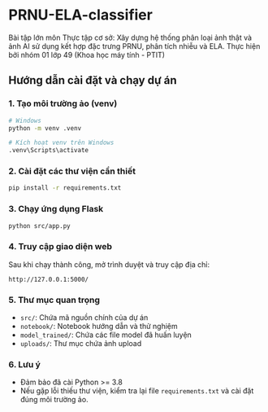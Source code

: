 # PRNU-ELA-classifier

Bài tập lớn môn Thực tập cơ sở: Xây dựng hệ thống phân loại ảnh thật và ảnh AI sử dụng kết hợp đặc trưng PRNU, phân tích nhiễu và ELA.
Thực hiện bởi nhóm 01 lớp 49 (Khoa học máy tính - PTIT)

## Hướng dẫn cài đặt và chạy dự án

### 1. Tạo môi trường ảo (venv)

```bash
# Windows
python -m venv .venv

# Kích hoạt venv trên Windows
.venv\Scripts\activate
```

### 2. Cài đặt các thư viện cần thiết

```bash
pip install -r requirements.txt
```

### 3. Chạy ứng dụng Flask

```bash
python src/app.py
```

### 4. Truy cập giao diện web

Sau khi chạy thành công, mở trình duyệt và truy cập địa chỉ:

```
http://127.0.0.1:5000/
```

### 5. Thư mục quan trọng
- `src/`: Chứa mã nguồn chính của dự án
- `notebook/`: Notebook hướng dẫn và thử nghiệm
- `model_trained/`: Chứa các file model đã huấn luyện
- `uploads/`: Thư mục chứa ảnh upload

### 6. Lưu ý
- Đảm bảo đã cài Python >= 3.8
- Nếu gặp lỗi thiếu thư viện, kiểm tra lại file `requirements.txt` và cài đặt đúng môi trường ảo.

